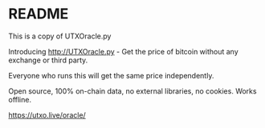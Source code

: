 # README

This is a copy of UTXOracle.py

Introducing http://UTXOracle.py - Get the price of bitcoin without any exchange or third party. 

Everyone who runs this will get the same price independently.

Open source, 100% on-chain data, no external libraries, no cookies. Works offline. 

https://utxo.live/oracle/
